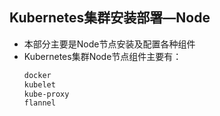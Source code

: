 ## Kubernetes集群安装部署—Node

- 本部分主要是Node节点安装及配置各种组件
- Kubernetes集群Node节点组件主要有：
  ``` xml
  docker
  kubelet
  kube-proxy
  flannel
  ```
  
